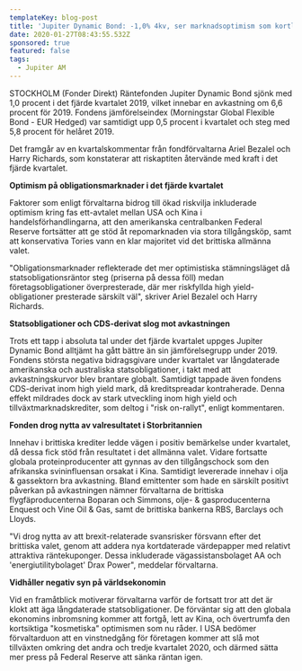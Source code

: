 ```yaml
---
templateKey: blog-post
title: 'Jupiter Dynamic Bond: -1,0% 4kv, ser marknadsoptimism som kortlivad'
date: 2020-01-27T08:43:55.532Z
sponsored: true
featured: false
tags:
  - Jupiter AM
---
```

STOCKHOLM (Fonder Direkt) Räntefonden Jupiter Dynamic Bond sjönk med 1,0 procent i det fjärde kvartalet 2019, vilket innebar en avkastning om 6,6 procent för 2019. Fondens jämförelseindex (Morningstar Global Flexible Bond - EUR Hedged) var samtidigt upp 0,5 procent i kvartalet och steg med 5,8 procent för helåret 2019.

Det framgår av en kvartalskommentar från fondförvaltarna Ariel Bezalel och Harry Richards, som konstaterar att riskaptiten återvände med kraft i det fjärde kvartalet.

**Optimism på obligationsmarknader i det fjärde kvartalet**

Faktorer som enligt förvaltarna bidrog till ökad riskvilja inkluderade optimism kring fas ett-avtalet mellan USA och Kina i handelsförhandlingarna, att den amerikanska centralbanken Federal Reserve fortsätter att ge stöd åt repomarknaden via stora tillgångsköp, samt att konservativa Tories vann en klar majoritet vid det brittiska allmänna valet.

"Obligationsmarknader reflekterade det mer optimistiska stämningsläget då statsobligationsräntor steg (priserna på dessa föll) medan företagsobligationer överpresterade, där mer riskfyllda high yield-obligationer presterade särskilt väl", skriver Ariel Bezalel och Harry Richards.

**Statsobligationer och CDS-derivat slog mot avkastningen**

Trots ett tapp i absoluta tal under det fjärde kvartalet uppges Jupiter Dynamic Bond alltjämt ha gått bättre än sin jämförelsegrupp under 2019. Fondens största negativa bidragsgivare under kvartalet var långdaterade amerikanska och australiska statsobligationer, i takt med att avkastningskurvor blev brantare globalt. Samtidigt tappade även fondens CDS-derivat inom high yield mark, då kreditspreadar kontraherade. Denna effekt mildrades dock av stark utveckling inom high yield och tillväxtmarknadskrediter, som deltog i "risk on-rallyt", enligt kommentaren.

**Fonden drog nytta av valresultatet i Storbritannien**

Innehav i brittiska krediter ledde vägen i positiv bemärkelse under kvartalet, då dessa fick stöd från resultatet i det allmänna valet. Vidare fortsatte globala proteinproducenter att gynnas av den tillgångschock som den afrikanska svininfluensan orsakat i Kina. Samtidigt levererade innehav i olja & gassektorn bra avkastning. Bland emittenter som hade en särskilt positivt påverkan på avkastningen nämner förvaltarna de brittiska flygfäproducenterna Boparan och Simmons, olje- & gasproducenterna Enquest och Vine Oil & Gas, samt de brittiska bankerna RBS, Barclays och Lloyds.

"Vi drog nytta av att brexit-relaterade svansrisker försvann efter det brittiska valet, genom att addera nya kortdaterade värdepapper med relativt attraktiva räntekuponger. Dessa inkluderade vägassistansbolaget AA och 'energiutilitybolaget' Drax Power", meddelar förvaltarna.

**Vidhåller negativ syn på världsekonomin**

Vid en framåtblick motiverar förvaltarna varför de fortsatt tror att det är klokt att äga långdaterade statsobligationer. De förväntar sig att den globala ekonomins inbromsning kommer att fortgå, lett av Kina, och övertrumfa den kortsiktiga "kosmetiska" optimismen som nu råder. I USA bedömer förvaltarduon att en vinstnedgång för företagen kommer att slå mot tillväxten omkring det andra och tredje kvartalet 2020, och därmed sätta mer press på Federal Reserve att sänka räntan igen.
